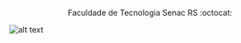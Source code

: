 <p style="text-align: center;"> Faculdade de Tecnologia Senac RS :octocat: </p>

![alt text](https://s-media-cache-ak0.pinimg.com/736x/16/64/c5/1664c50e43535640ec7cc40d49b0b017.jpg "GitHub")